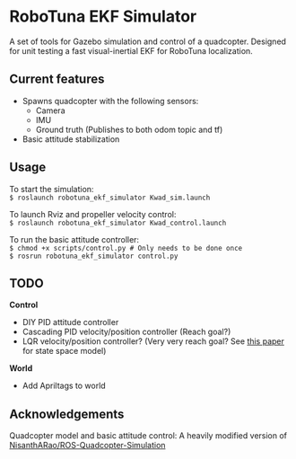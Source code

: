 # RoboTuna EKF Simulator
A set of tools for Gazebo simulation and control of a quadcopter. Designed for unit testing a fast visual-inertial EKF for RoboTuna localization.

## Current features
- Spawns quadcopter with the following sensors:
    - Camera
    - IMU
    - Ground truth (Publishes to both odom topic and tf)
- Basic attitude stabilization

## Usage
To start the simulation:\
`$ roslaunch robotuna_ekf_simulator Kwad_sim.launch`

To launch Rviz and propeller velocity control:\
`$ roslaunch robotuna_ekf_simulator Kwad_control.launch`

To run the basic attitude controller:\
`$ chmod +x scripts/control.py # Only needs to be done once`\
`$ rosrun robotuna_ekf_simulator control.py`

## TODO
**Control**
- DIY PID attitude controller
- Cascading PID velocity/position controller (Reach goal?)
- LQR velocity/position controller? (Very very reach goal? See [this paper](<ttps://www.kth.se/polopoly_fs/1.588039.1600688317!/Thesis KTH - Francesco Sabatino.pdf>) for state space model)

**World**
- Add Apriltags to world

## Acknowledgements
Quadcopter model and basic attitude control: A heavily modified version of [NisanthARao/ROS-Quadcopter-Simulation](https://github.com/NishanthARao/ROS-Quadcopter-Simulation)
